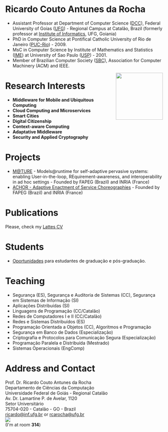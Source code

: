 <!DOCTYPE html>

# Ricardo Couto Antunes da Rocha

* Assistant Professor at Department of Computer Science ([DCC](https://dcc.catalao.ufg.br/)), Federal University of Goias ([UFG](http://www.ufg.br/)) - Regional Campus at Catalão, Brazil (formerly professor at [Institute of Informatics](http://www.inf.ufg.br/), UFG, Goiania)
* PhD in Computer Science at Pontifical Catholic University of Rio de Janeiro ([PUC-Rio](http://www.puc-rio.br/english/)) - 2009.
* MsC in Computer Science by Institute of Mathematics and Statistics ([IME](http://www.ime.usp.br/dcc)) at University of Sao Paulo ([USP](http://www.usp.br)) - 2001.
* Member of Brazilian Computer Society ([SBC](http://www.sbc.org.br/)), Association for Computer Machinery (ACM) and IEEE.

<img align="right" height="150" src="images/ricardo-rocha-photo.jpg" />


# Research Interests

+ **Middleware for Mobile and Ubiquitous Computing**
+ **Cloud Computing and Microservices**
+ **Smart Cities**
+ **Digital Citizenship**
+ **Context-aware Computing**
+ **Adaptative Middleware**
+ **Security and Applied Cryptography**

# Projects

+ <a href="http://www.inf.ufg.br/~fmc/mature/">M@TURE</a> - Models@runtime for self-adaptive pervasive systems: enabling User-in-the-loop, REquirement-awareness, and interoperability in ad hoc settings - Founded by FAPEG (Brazil) and INRIA (France)
+ <a href="http://www.inf.ufg.br/projects/achor">ACHOR - Adaptive Enactment of Service Choreographies</a> - Founded by FAPEG (Brazil) and INRIA (France)

# Publications

Please, check my [Lattes CV](http://buscatextual.cnpq.br/buscatextual/visualizacv.do?id=K4710178U0)

# Students

+ [Oportunidades](opportunities.html) para estudantes de graduação e pós-graduação.


# Teaching

+ Segurança (ES), Segurança e Auditoria de Sistemas (CC), Segurança em Sistemas de Informação (SI)
+ Aplicações Distribuídas (SI)
+ Linguagens de Programação (CC/Catalão)
+ Redes de Computadores I e II (CC/Catalão)
+ Redes e Sistemas Distribuídos (ES)
+ Programação Orientada a Objetos (CC), Algoritmos e Programação
+ Segurança em Banco de Dados (Especialização)
+ Criptografia e Protocolos para Comunicação Segura (Especialização)
+ Programação Paralela e Distribuída (Mestrado)
+ Sistemas Operacionais (EngComp)


# Address and Contact

Prof. Dr. Ricardo Couto Antunes da Rocha<br>
Departamento de Ciências da Computação<br>
Universidade Federal de Goiás - Regional Catalão<br>
Av. Dr. Lamartine P. de Avelar, 1120<br>
Setor Universitário<br>
75704-020 - Catalão - GO - Brazil<br>
<ricardo@inf.ufg.br> or <rcarocha@ufg.br><br>
<img src="images/email.gif"></img><br>
(I'm at room **314**)
